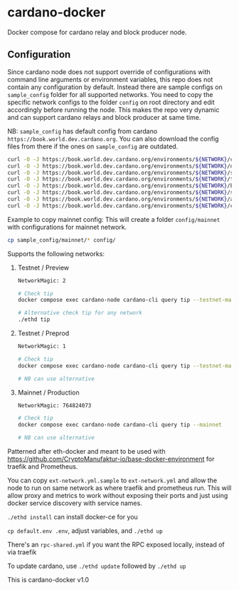 # cardano-docker

Docker compose for cardano relay and block producer node. 

## Configuration
Since cardano node does not support override of configurations with command line arguments or environment variables, this repo does not contain any configuration by default. Instead there are sample configs on `sample_config` folder for all supported networks. You need to copy the specific network configs to the folder `config` on root directory and edit accordingly before running the node. This makes the repo very dynamic and can support cardano relays and block producer at same time.

NB: `sample_config` has default config from cardano `https://book.world.dev.cardano.org`. You can also download the config files from there if the ones on `sample_config` are outdated.

```bash
curl -O -J https://book.world.dev.cardano.org/environments/${NETWORK}/config.json
curl -O -J https://book.world.dev.cardano.org/environments/${NETWORK}/db-sync-config.json
curl -O -J https://book.world.dev.cardano.org/environments/${NETWORK}/submit-api-config.json
curl -O -J https://book.world.dev.cardano.org/environments/${NETWORK}/topology.json
curl -O -J https://book.world.dev.cardano.org/environments/${NETWORK}/byron-genesis.json
curl -O -J https://book.world.dev.cardano.org/environments/${NETWORK}/shelley-genesis.json
curl -O -J https://book.world.dev.cardano.org/environments/${NETWORK}/alonzo-genesis.json
curl -O -J https://book.world.dev.cardano.org/environments/${NETWORK}/conway-genesis.json
```

Example to copy mainnet config: This will create a folder `config/mainnet` with configurations for mainnet network.
```bash
cp sample_config/mainnet/* config/
```

Supports the following networks:
1. Testnet / Preview
    ```bash
    NetworkMagic: 2

    # Check tip
    docker compose exec cardano-node cardano-cli query tip --testnet-magic 2

    # Alternative check tip for any network
    ./ethd tip
    ```
2. Testnet / Preprod
    ```bash
    NetworkMagic: 1

    # Check tip
    docker compose exec cardano-node cardano-cli query tip --testnet-magic 1

    # NB can use alternative
    ```
3. Mainnet / Production
    ```bash
    NetworkMagic: 764824073

    # Check tip
    docker compose exec cardano-node cardano-cli query tip --mainnet

    # NB can use alternative
    ```

Patterned after eth-docker and meant to be used with https://github.com/CryptoManufaktur-io/base-docker-environment for traefik and Prometheus.

You can copy `ext-network.yml.sample` to `ext-network.yml` and allow the node to run on same network as where traefik and prometheus run. This will allow proxy and metrics to work without exposing their ports and just using docker service discovery with service names.

`./ethd install` can install docker-ce for you

`cp default.env .env`, adjust variables, and `./ethd up`

There's an `rpc-shared.yml` if you want the RPC exposed locally, instead of via traefik

To update cardano, use `./ethd update` followed by `./ethd up`

This is cardano-docker v1.0

